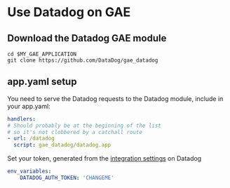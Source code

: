 # Use Datadog on GAE

## Download the Datadog GAE module

```
cd $MY_GAE_APPLICATION
git clone https://github.com/DataDog/gae_datadog
```

## app.yaml setup

You need to serve the Datadog requests to the Datadog module, include in your app.yaml:
```yaml
handlers:
# Should probably be at the beginning of the list
# so it's not clobbered by a catchall route
- url: /datadog
  script: gae_datadog/datadog.app
```

Set your token, generated from the [integration settings](https://app.datadoghq.com/account/settings#integrations/google_app_engine) on Datadog
```yaml
env_variables:
    DATADOG_AUTH_TOKEN: 'CHANGEME'
```
